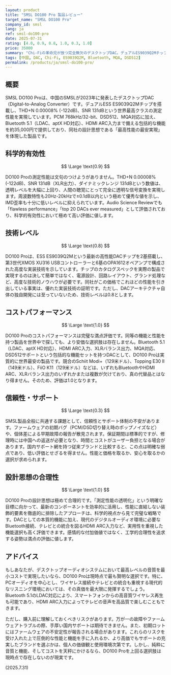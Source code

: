 ```yaml
---
layout: product
title: "SMSL DO100 Pro 製品レビュー"
target_name: "SMSL DO100 Pro"
company_id: smsl
lang: ja
ref: smsl-do100-pro
date: 2025-07-31
rating: [4.0, 0.9, 0.8, 1.0, 0.3, 1.0]
price: 35000
summary: "Chi-Fiの革命児が放つ完全無欠のデスクトップDAC。デュアルES9039Q2Mチップによる世界最高クラスの測定性能と、Bluetooth 5.1、HDMI ARC、MQA対応など圧倒的な機能密度を約35,000円で実現。この価格でこれほど包括的な機能を持つ製品は他に存在せず、コストパフォーマンスは満点の評価となります。"
tags: [中国, DAC, Chi-Fi, ES9039Q2M, Bluetooth, MQA, DSD512]
permalink: /products/ja/smsl-do100-pro/
---
```


## 概要

SMSL DO100 Proは、中国のSMSLが2023年に発表したデスクトップDAC（Digital-to-Analog Converter）です。デュアルESS ES9039Q2Mチップを搭載し、THD+N 0.00008% (-122dB)、SNR 131dBという世界最高クラスの測定性能を実現しています。PCM 768kHz/32-bit、DSD512、MQA対応に加え、Bluetooth 5.1（LDAC、aptX HD対応）、HDMI ARC入力まで備える包括的な機能を約35,000円で提供しており、同社の設計思想である「最高性能の最安実現」を体現した製品です。

## 科学的有効性

$$ \Large \text{0.9} $$

DO100 Proの測定性能は文句のつけようがありません。THD+N 0.00008% (-122dB)、SNR 131dB（XLR出力）、ダイナミックレンジ 131dBという数値は、透明レベルを大幅に上回り、人間の聴覚にとって完全に透明な信号変換を実現します。周波数特性も20Hz-20kHzで±0.1dB以内という極めて優秀な値を示し、IMD歪率も十分に低いレベルに抑えられています。Audio Science Reviewでも「flawless performance」「top 20 DACs ever measured」として評価されており、科学的有効性において極めて高い評価に値します。

## 技術レベル

$$ \Large \text{0.8} $$

DO100 Proは、ESS ES9039Q2Mという最新の高性能DACチップを2基搭載し、第3世代XMOS XU316 USBコントローラーと6基のOPA1612オペアンプで構成された高度な実装技術を示しています。チップのカタログスペックを実際の製品で実現するのは決して簡単ではなく、電源設計、回路レイアウト、グランド処理など、高度な技術的ノウハウが必要です。同社がこの価格でこれほどの性能を引き出している事実は、優れた実装技術の証明です。ただし、DACアーキテクチャ自体の独自開発には至っていないため、技術レベルは0.8とします。

## コストパフォーマンス

$$ \Large \text{1.0} $$

DO100 Proのコストパフォーマンスは完璧な満点評価です。同等の機能と性能を持つ製品を世界中で探しても、より安価な選択肢は存在しません。Bluetooth 5.1（LDAC、aptX HD対応）、HDMI ARC入力、XLRバランス出力、MQA対応、DSD512サポートという包括的な機能セットを持つDACとして、DO100 Proは実質的に世界最安の製品です。競合のSchiit Modi+（129米ドル）、Topping E30 II（149米ドル）、FiiO K11（129米ドル）などは、いずれもBluetoothやHDMI ARC、XLRバランス出力のいずれかまたは複数が欠けており、真の代替品とはなり得ません。そのため、評価は1.0となります。

## 信頼性・サポート

$$ \Large \text{0.3} $$

SMSL製品全般に共通する課題として、信頼性とサポート体制の不安があります。ファームウェアの初期バグ（PCM/DSD切り替え時のポップノイズなど）や、個体差による早期故障の報告が散見されます。保証期間は標準的ですが、修理時には中国への返送が必要となり、時間とコストがユーザー負担となる場合があります。国内サポート網を持つ従来ブランドと比較すると、この点は明確な弱点であり、低い評価とせざるを得ません。性能と価格を取るか、安心を取るかの選択が求められます。

## 設計思想の合理性

$$ \Large \text{1.0} $$

DO100 Proの設計思想は極めて合理的です。「測定性能の透明化」という明確な目標に向かって、最新のコンポーネントを効率的に活用し、性能に直結しない装飾的要素を徹底的に排除したアプローチは、科学的視点から見て完璧な戦略です。DACとしての本質的機能に加え、現代のデジタルオーディオ環境に必要なBluetooth接続、テレビとの統合を図るHDMI ARC入力など、実用性を重視した機能選択も高く評価できます。感情的な付加価値ではなく、工学的合理性を追求する姿勢は満点の評価に値します。

## アドバイス

もしあなたが、デスクトップオーディオシステムにおいて最高レベルの音質を最小コストで実現したいなら、DO100 Proは現時点で最も賢明な選択です。特に、PCオーディオを中心とし、ワイヤレス接続やテレビとの統合も重視する現代的なリスニング環境においては、その真価を最大限に発揮するでしょう。Bluetooth 5.1のLDAC対応により、スマートフォンからの高音質ワイヤレス再生も可能であり、HDMI ARC入力によってテレビの音声を高品質で楽しむこともできます。

ただし、購入前に理解しておくべきリスクがあります。万が一の故障やファームウェアトラブルの際、手厚い国内サポートは期待できません。また、初期ロットにはファームウェアの不安定性が報告される場合があります。これらのリスクを受け入れた上で圧倒的な性能と機能を手に入れるか、より高価でもサポートの充実したブランドを選ぶかは、個人の価値観と使用環境次第です。しかし、純粋に音質と機能、そしてコストを天秤にかけるなら、DO100 Proを上回る選択肢は現時点で存在しないのが現実です。

(2025.7.31)

